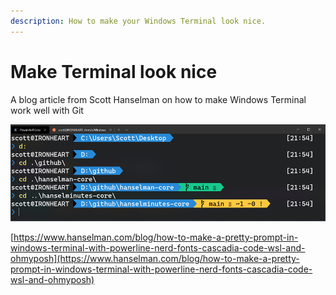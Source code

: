 ```yaml
---
description: How to make your Windows Terminal look nice.
---
```


# Make Terminal look nice

A blog article from Scott Hanselman on how to make Windows Terminal work well with Git

![](../../.gitbook/assets/image.png)

[https://www.hanselman.com/blog/how-to-make-a-pretty-prompt-in-windows-terminal-with-powerline-nerd-fonts-cascadia-code-wsl-and-ohmyposh](https://www.hanselman.com/blog/how-to-make-a-pretty-prompt-in-windows-terminal-with-powerline-nerd-fonts-cascadia-code-wsl-and-ohmyposh)


